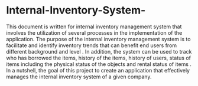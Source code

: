 # Internal-Inventory-System-
This document is written for internal inventory management system that involves the utilization of several processes in the implementation of the application. The purpose of the internal inventory management system is to facilitate and identify inventory trends that can benefit end users from different background and level . In addition, the system can be used to track who has borrowed the items, history of the items, history of users, status of items including the physical status of the objects and rental status of items . In a nutshell, the goal of this project to create an application that effectively manages the internal inventory system of a given company.
